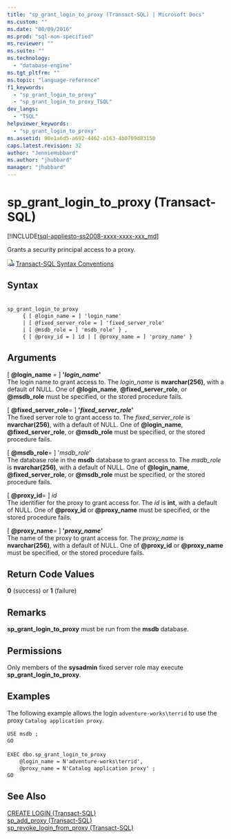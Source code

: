 ```yaml
---
title: "sp_grant_login_to_proxy (Transact-SQL) | Microsoft Docs"
ms.custom: ""
ms.date: "08/09/2016"
ms.prod: "sql-non-specified"
ms.reviewer: ""
ms.suite: ""
ms.technology: 
  - "database-engine"
ms.tgt_pltfrm: ""
ms.topic: "language-reference"
f1_keywords: 
  - "sp_grant_login_to_proxy"
  - "sp_grant_login_to_proxy_TSQL"
dev_langs: 
  - "TSQL"
helpviewer_keywords: 
  - "sp_grant_login_to_proxy"
ms.assetid: 90e1a6d5-a692-4462-a163-4b0709d83150
caps.latest.revision: 32
author: "JennieHubbard"
ms.author: "jhubbard"
manager: "jhubbard"
---
```

# sp_grant_login_to_proxy (Transact-SQL)
[!INCLUDE[tsql-appliesto-ss2008-xxxx-xxxx-xxx_md](../../includes/tsql-appliesto-ss2008-xxxx-xxxx-xxx-md.md)]

  Grants a security principal access to a proxy.  

  
 ![Topic link icon](../../database-engine/configure-windows/media/topic-link.gif "Topic link icon") [Transact-SQL Syntax Conventions](../../t-sql/language-elements/transact-sql-syntax-conventions-transact-sql.md)  
  
## Syntax  
  
```  
  
sp_grant_login_to_proxy   
     { [ @login_name = ] 'login_name'   
     | [ @fixed_server_role = ] 'fixed_server_role'   
     | [ @msdb_role = ] 'msdb_role' } ,   
     { [ @proxy_id = ] id | [ @proxy_name = ] 'proxy_name' }  
```  
  
## Arguments  
 [ **@login_name** = ] **'***login_name***'**  
 The login name to grant access to. The *login_name* is **nvarchar(256)**, with a default of NULL. One of **@login_name**, **@fixed_server_role**, or **@msdb_role** must be specified, or the stored procedure fails.  
  
 [ **@fixed_server_role**= ] **'***fixed_server_role***'**  
 The fixed server role to grant access to. The *fixed_server_role* is **nvarchar(256)**, with a default of NULL. One of **@login_name**, **@fixed_server_role**, or **@msdb_role** must be specified, or the stored procedure fails.  
  
 [ **@msdb_role**= ] '*msdb_role*'  
 The database role in the **msdb** database to grant access to. The *msdb_role* is **nvarchar(256)**, with a default of NULL. One of **@login_name**, **@fixed_server_role**, or **@msdb_role** must be specified, or the stored procedure fails.  
  
 [ **@proxy_id**= ] *id*  
 The identifier for the proxy to grant access for. The *id* is **int**, with a default of NULL. One of **@proxy_id** or **@proxy_name** must be specified, or the stored procedure fails.  
  
 [ **@proxy_name**= ] **'***proxy_name***'**  
 The name of the proxy to grant access for. The *proxy_name* is **nvarchar(256)**, with a default of NULL. One of **@proxy_id** or **@proxy_name** must be specified, or the stored procedure fails.  
  
## Return Code Values  
 **0** (success) or **1** (failure)  
  
## Remarks  
 **sp_grant_login_to_proxy** must be run from the **msdb** database.  
  
## Permissions  
 Only members of the **sysadmin** fixed server role may execute **sp_grant_login_to_proxy**.  
  
## Examples  
 The following example allows the login `adventure-works\terrid` to use the proxy `Catalog application proxy`.  
  
```  
USE msdb ;  
GO  
  
EXEC dbo.sp_grant_login_to_proxy  
    @login_name = N'adventure-works\terrid',  
    @proxy_name = N'Catalog application proxy' ;  
GO  
```  
  
## See Also  
 [CREATE LOGIN &#40;Transact-SQL&#41;](../../t-sql/statements/create-login-transact-sql.md)   
 [sp_add_proxy &#40;Transact-SQL&#41;](../../relational-databases/system-stored-procedures/sp-add-proxy-transact-sql.md)   
 [sp_revoke_login_from_proxy &#40;Transact-SQL&#41;](../../relational-databases/system-stored-procedures/sp-revoke-login-from-proxy-transact-sql.md)  
  
  
